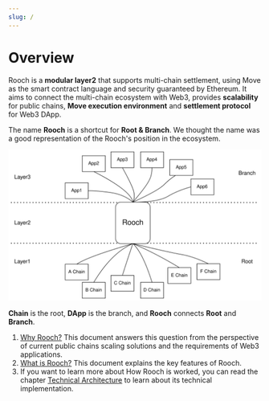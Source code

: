 ```yaml
---
slug: /
---
```

# Overview 

Rooch is a **modular layer2** that supports multi-chain settlement, using Move as the smart contract language and security guaranteed by Ethereum. It aims to connect the multi-chain ecosystem with Web3, provides **scalability** for public chains, **Move execution environment** and **settlement protocol** for Web3 DApp.

The name **Rooch** is a shortcut for **Root & Branch**. We thought the name was a good representation of the Rooch's position in the ecosystem.

![root-branch](/static/diagram/rooch-root-branch.svg)

**Chain** is the root, **DApp** is the branch, and **Rooch** connects **Root** and **Branch**.

1. [Why Rooch?](01-why-rooch.md) This document answers this question from the perspective of current public chains scaling solutions and the requirements of Web3 applications.
2. [What is Rooch?](02-what-is-rooch.md) This document explains the key features of Rooch.
3. If you want to learn more about How Rooch is worked, you can read the chapter [Technical Architecture](04-technology/index.md) to learn about its technical implementation.
